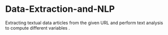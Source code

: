 # Data-Extraction-and-NLP
Extracting textual data articles from the given URL and perform text analysis to compute different variables .
